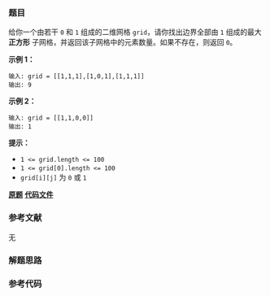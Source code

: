 ### 题目
给你一个由若干 `0` 和 `1` 组成的二维网格 `grid`，请你找出边界全部由 `1` 组成的最大 **正方形**
子网格，并返回该子网格中的元素数量。如果不存在，则返回 `0`。



**示例 1：**

    
    
    输入: grid = [[1,1,1],[1,0,1],[1,1,1]]
    输出: 9
    

**示例 2：**

    
    
    输入: grid = [[1,1,0,0]]
    输出: 1
    



**提示：**

  * `1 <= grid.length <= 100`
  * `1 <= grid[0].length <= 100`
  * `grid[i][j]` 为 `0` 或 `1`

 **[原题](https://leetcode-cn.com/problems/largest-1-bordered-square/)**    **[代码文件]()**


### 参考文献
无

### 解题思路




### 参考代码

```go


```




